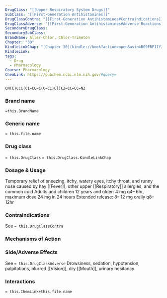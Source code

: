 ```yaml
---
DrugClass: "[[Upper Respiratory System Drugs]]"
SubClass: "[[First-Generation Antihistamines]]"
DrugClassContra: "[[First-Generation Antihistamines#Contraindications]]"
DrugClassAdverse: "[[First-Generation Antihistamines#Adverse Reactions]]"
SecondaryDrugClass: 
SecondarySubClass: 
BrandName: Aller-Chlor, Chlor-Trimeton
Chapter: "30"
KindleLinkChap: "[Chapter 30](kindle://book?action=open&asin=B09FRF11YJ&location=15967)"
KindleLink: 
tags:
  - Drug
  - Pharmacology
Course: Pharmacology
ChemLink: https://pubchem.ncbi.nlm.nih.gov/#query=
---
```

```smiles
CN(C)CCC(C1=CC=C(C=C1)Cl)C2=CC=CC=N2
```

### Brand name
`=this.BrandName`

### Generic name
`= this.file.name`

### Drug class 
`= this.DrugClass`
	`= this.DrugClass.KindleLinkChap`

### Dosage & Usage
Temporary relief of sneezing, itchy, watery eyes, itchy throat, and runny nose caused by hay [[Fever]], other upper [[Respiratory]] allergies, and the common cold 
Adults and children 12 years and older: 4 mg q4– 6hr, maximum dose 24 mg in 24 hours
Extended release: 8– 12 mg orally q8– 12hr

### Contraindications
See `= this.DrugClassContra`

### Mechanisms of Action

### Side/Adverse Effects
See `= this.DrugClassAdverse`
Drowsiness, sedation, hypotension, palpitations, blurred [[Vision]], dry [[Mouth]], urinary hesitancy

### Interactions

`= this.ChemLink+this.file.name`

 